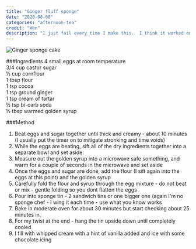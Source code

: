 ```yaml
---
title: "Ginger fluff sponge"
date: "2020-08-08"
categories: "afternoon-tea"
credit: "Wen"
description: "I just fail every time I make this.  I think it worked once; all the sponge planets aligned and I still have no idea what I did differently.  Serioulsy when it works though, this is my most fav cake of all time."
---
```

![Ginger sponge cake](./gingerFluff.png)

###Ingredients
4 small eggs at room temperature  
3/4 cup castor sugar  
½ cup cornflour  
1 tbsp flour  
1 tsp cocoa  
1 tsp ground ginger  
1 tsp cream of tartar  
½ tsp bi-carb soda  
½ tbsp warmed golden syrup  

###Method
1. Beat eggs and sugar together until thick and creamy - about 10 minutes (I usually put the timer on to mitigate stronking and time voids)
2. While the eggs are beating, sift all of the dry ingredients together into a separate bowl and set aside.
3. Measure out the golden syrup into a microwave safe something, and warm for a couple of seconds in the microwave and set aside
4. Once the eggs and sugar are done, add the flour (I sift again into the eggs at this point) and the golden syrup
5. Carefully fold the flour and syrup through the egg mixture - do not beat or mix - gentle folding so you dont flatten the eggs
6. Pour into sponge tin - 2 sandwich tins or one bigger one (again I'm no sponge chef - I wing it each time - use what you know works
7. Bake in moderate oven for about 30 minutes but start checking about 25 minutes in.
8. For my twist at the end - hang the tin upside down until completely cooled
9. I fill with whipped cream with a hint of vanilla added and ice with some chocolate icing
